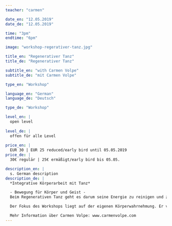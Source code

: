 ```yaml
---
teacher: "carmen"

date_en: "12.05.2019"
date_de: "12.05.2019"

time: "3pm"
endtime: "6pm"

image: "workshop-regerativer-tanz.jpg"

title_en: "Regenerativer Tanz"
title_de: "Regenerativer Tanz"

subtitle_en: "with Carmen Volpe"
subtitle_de: "mit Carmen Volpe"

type_en: "Workshop"

language_en: "German"
language_de: "Deutsch"

type_de: "Workshop"

level_en: |
  open level  
  
level_de: |
  offen für alle Level  
  
price_en: |
  EUR 30 | EUR 25 reduced/early bird until 05.05.2019
price_de: |
  30€ regulär | 25€ ermäßigt/early bird bis 05.05.

description_en: |
  s. German description 
description_de: |
  *Integrative Körperarbeit mit Tanz* 

  - Bewegung für Körper und Geist -  
  Beim Regenerativen Tanz geht es darum seine Energie zu reinigen und zu regenerieren. Er inspiriert zur Erforschung der eigenen Psyche und des Körpers. Frei von Bewertung und Stress bietet er eine wunderbare Möglichkeit für Selbsterfahrungsprozesse und der Identifikation von körperlichen Blockaden. Dabei werden wir mit verschiedenen Methoden der Tanztherapie, des zeitgenössischen Tanzes und anderer Kreativ-Techniken uns selbst entdecken und einen Raum der Geborgenheit schaffen, frei von Ängsten und Blockaden, die uns daran hindern uns auszudrücken und unsere Grenzen zu erweitern.  

  Der Fokus des Workshops liegt auf der eigenen Körperwahrnehmung. Er vertieft diesen Aspekt des Regenerativen Tanzes. Dafür sind Grundkenntisse der Anatomie die nützlichsten Instrumente ein besseres Bewusstsein für den eigenen Körper zu entwickeln und diesen besser zu verstehen. Weshalb wir uns auch ein wenig mit der Anatomie beschäftigen werden. Mit einfachen und praktischen Übungen, welche wir in unseren Alltag integrieren können, wollen wir einen Schritt auf dem Weg zur Selbstbehandlung finden.  

  Mehr Information über Carmen Volpe: www.carmenvolpe.com
---
```




